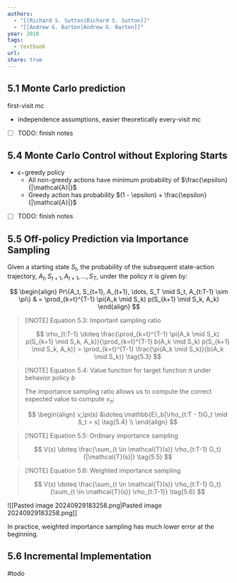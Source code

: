 ```yaml
---
authors:
  - "[[Richard S. Sutton|Richard S. Sutton]]"
  - "[[Andrew G. Barton|Andrew G. Barton]]"
year: 2018
tags:
  - textbook
url: 
share: true
---
```

## 5.1 Monte Carlo prediction

first-visit mc
- independence assumptions, easier theoretically
every-visit mc

- [ ] TODO: finish notes
## 5.4 Monte Carlo Control without Exploring Starts

- $\epsilon-$greedy policy
	- All non-greedy actions have minimum probability of $\frac{\epsilon}{|\mathcal{A}|}$
	- Greedy action has probability $(1 - \epsilon) + \frac{\epsilon}{|\mathcal{A}|}$

- [ ] TODO: finish notes

## 5.5 Off-policy Prediction via Importance Sampling

Given a starting state $S_t$, the probability of the subsequent state-action trajectory, $A_t, S_{t+1}, A_{t+1}, \dots, S_T$, under the policy $\pi$ is given by:

$$
\begin{align}
Pr\{A_t, S_{t+1}, A_{t+1}, \dots, S_T \mid S_t, A_{t:T-1} \sim \pi\} & = \prod_{k=t}^{T-1} \pi(A_k \mid S_k) p(S_{k+1} \mid S_k, A_k)
\end{align}
$$


> [!NOTE] Equation 5.3: Important sampling ratio
> 
> $$
> \rho_{t:T-1} \doteq \frac{\prod_{k=t}^{T-1} \pi(A_k \mid S_k) p(S_{k+1} \mid S_k, A_k)}{\prod_{k=t}^{T-1} b(A_k \mid S_k) p(S_{k+1} \mid S_k, A_k)} = \prod_{k=t}^{T-1} \frac{\pi(A_k \mid S_k)}{b(A_k \mid S_k)} \tag{5.3}
> $$

> [!NOTE] Equation 5.4: Value function for target function $\pi$ under behavior policy $b$
> 
> The importance sampling ratio allows us to compute the correct expected value to compute $v_\pi$:
> 
> $$
> \begin{align}
> v_\pi(s) &\doteq \mathbb{E}_b[\rho_{t:T - 1}G_t \mid S_t = s] \tag{5.4} \\
> \end{align}
> $$

> [!NOTE] Equation 5.5: Ordinary importance sampling
> 
> $$
> V(s) \doteq \frac{\sum_{t \in \mathcal{T}(s)} \rho_{t:T-1} G_t}{|\mathcal{T}(s)|} \tag{5.5}
> $$

> [!NOTE] Equation 5.6: Weighted importance sampling
> 
> $$
> V(s) \doteq \frac{\sum_{t \in \mathcal{T}(s)} \rho_{t:T-1} G_t}{\sum_{t \in \mathcal{T}(s)} \rho_{t:T-1}} \tag{5.6}
> $$

![[Pasted image 20240929183258.png|Pasted image 20240929183258.png]]

In practice, weighted importance sampling has much lower error at the beginning.


## 5.6 Incremental Implementation

#todo 

